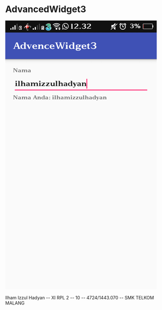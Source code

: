 # AdvancedWidget3

![Screenshot](https://raw.githubusercontent.com/ilhamizzul/AdvancedWidget3/master/Screenshot_2017-01-18-12-32-57-380.png) 

 Ilham Izzul Hadyan -- XI RPL 2 -- 10 -- 4724/1443.070 -- SMK TELKOM MALANG
